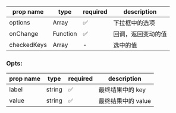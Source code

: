 | prop name   | type          | required | description        |
| ----------- | ------------- | -------- | ------------------ |
| options     | Array<Opts>   | ✅       | 下拉框中的选项     |
| onChange    | Function      | ✅       | 回调，返回变动的值 |
| checkedKeys | Array<String> | -        | 选中的值           |

### Opts:

| prop name | type   | required | description        |
| --------- | ------ | -------- | ------------------ |
| label     | string | ✅       | 最终结果中的 key   |
| value     | string | ✅       | 最终结果中的 value |
